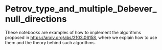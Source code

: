 # Petrov_type_and_multiple_Debever_null_directions
 
These notebooks are examples of how to implement the algorithms proposed in https://arxiv.org/abs/2103.06158, where we explain how to use them and the theory behind such algorithms.
